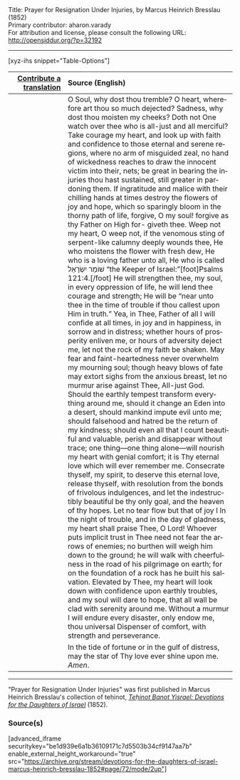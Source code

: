 <html>
<head></head>
<body>
Title: Prayer for Resignation Under Injuries, by Marcus Heinrich Bresslau (1852)<br />
Primary contributor: aharon.varady<br />
For attribution and license, please consult the following URL: <a href="http://opensiddur.org/?p=32192">http://opensiddur.org/?p=32192</a>
<p />
<hr />

[xyz-ihs snippet="Table-Options"]<table style="margin-left: auto; margin-right: auto;" class="draggable">
<thead><tr><th id="x" style="text-align: right;"><a href="/translate/" target="_blank" rel="noopener">Contribute a translation</a></th><th style="text-align: left;">Source (English)</th></tr></thead>
<tbody>
<tr><td style="vertical-align:top;" width="25%">
<div class="liturgy" lang="he">

</span></div></td>
 
<td style="vertical-align:top;">
<div class="english" lang="en">
O Soul, why dost thou tremble? O heart, wherefore art thou so much dejected? Sadness, why dost thou moisten my cheeks? Doth not One watch over thee who is all-just and all merciful? Take courage my heart, and look up with faith and confidence to those eternal and serene regions, where no arm of misguided zeal, no hand of wickedness reaches to draw the innocent victim into their, nets; be great in bearing the injuries thou hast sustained, still greater in pardoning them. If ingratitude and malice with their chilling hands at times destroy the flowers of joy and hope, which so sparingly bloom in the thorny path of life, forgive, O my soul! forgive as thy Father on High for- giveth thee. Weep not my heart, O weep not, if the venomous sting of serpent-like calumny deeply wounds thee, He who moistens the flower with fresh dew, He who is a loving father unto all, He who is called <span class="hebrew" lang="he">שׁוֹמֵר יִשְׂרָאֵל</span> “the Keeper of Israel:”[foot]Psalms 121:4.[/foot] He will strengthen thee, my soul, in every oppression of life, he will lend thee courage and strength; He will be “near unto thee in the time of trouble if thou callest upon Him in truth.” Yea, in Thee, Father of all I will confide at all times, in joy and in happiness, in sorrow and in distress; whether hours of prosperity enliven me, or hours of adversity deject me, let not the rock of my faith be shaken. May fear and faint-heartedness never overwhelm my mourning soul; though heavy blows of fate may extort sighs from the anxious breast, let no murmur arise against Thee, All-just God. Should the earthly tempest transform everything around me, should it change an Eden into a desert, should mankind impute evil unto me; should falsehood and hatred be the return of my kindness; should even all that I count beautiful and valuable, perish and disappear without trace; one thing—one thing alone—will nourish my heart with genial comfort; it is Thy eternal love which will ever remember me. Consecrate thyself, my spirit, to deserve this eternal love, release thyself, with resolution from the bonds of frivolous indulgences, and let the indestructibly beautiful be thy only goal, and the heaven of thy hopes. Let no tear flow but that of joy I In the night of trouble, and in the day of gladness, my heart shall praise Thee, O Lord! Whoever puts implicit trust in Thee need not fear the arrows of enemies; no burthen will weigh him down to the ground; he will walk with cheerfulness in the road of his pilgrimage on earth; for on the foundation of a rock has he built his salvation. Elevated by Thee, my heart will look down with confidence upon earthly troubles, and my soul will dare to hope, that all wall be clad with serenity around me. Without a murmur I will endure every disaster, only endow me, thou universal Dispenser of comfort, with strength and perseverance. 
</div></td></tr>


<tr><td style="vertical-align:top;">
<div class="liturgy" lang="he">

</span></div></td>
 
<td style="vertical-align:top;">
<div class="english" lang="en">
In the tide of fortune or in the gulf of distress, may the star of Thy love ever shine upon me. <em>Amen</em>. 
</div></td></tr>
</tbody></table>

<hr />

"Prayer for Resignation Under Injuries" was first published in Marcus Heinrich Bresslau's collection of teḥinot, <em><a href="https://opensiddur.org/compilations/sifrei-tehinot/devotions-for-the-daughters-of-israel-by-marcus-heinrich-bresslau-1852/">Teḥinot Banot Yisrael: Devotions for the Daughters of Israel</a></em> (1852).

<h3>Source(s)</h3>

[advanced_iframe securitykey="be1d939e6a1b36109171c7d5503b34cf9147aa7b" enable_external_height_workaround="true" src="https://archive.org/stream/devotions-for-the-daughters-of-israel-marcus-heinrich-bresslau-1852#page/72/mode/2up"]

&nbsp;
</body>
</html>